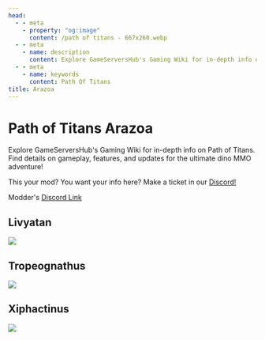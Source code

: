 ```yaml
---
head:
  - - meta
    - property: "og:image"
      content: /path of titans - 667x260.webp
  - - meta
    - name: description
      content: Explore GameServersHub's Gaming Wiki for in-depth info on Path of Titans. Find details on gameplay, features, and updates for the ultimate dino MMO adventure!
  - - meta
    - name: keywords
      content: Path Of Titans
title: Arazoa
---
```


# Path of Titans Arazoa

Explore GameServersHub's Gaming Wiki for in-depth info on Path of Titans. Find details on gameplay, features, and updates for the ultimate dino MMO adventure!

This your mod? You want your info here? Make a ticket in our [Discord!](https://discord.gg/gsh)

Modder's [Discord Link]([#](https://discord.gg/arazoa))

## Livyatan

<a href='./path-of-titans-arazoalivy' target='_blank'> <img src='https://web-cdn.alderongames.com/files/1288/conversions/LivyModIcon-icon.jpg' /> </a>

## Tropeognathus

<a href='./path-of-titans-arazoatropeo' target='_blank'> <img src='https://web-cdn.alderongames.com/files/1286/conversions/TropeModIcon-icon.jpg' /> </a>

## Xiphactinus

<a href='./path-of-titans-arazoaxiph' target='_blank'> <img src='https://web-cdn.alderongames.com/files/1287/conversions/XiphModIcon-icon.jpg' /> </a>
